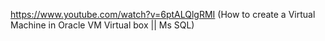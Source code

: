 https://www.youtube.com/watch?v=6ptALQlgRMI  (How to create a Virtual Machine in Oracle VM Virtual box || Ms SQL)
